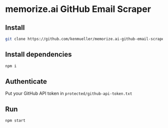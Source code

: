 # memorize.ai GitHub Email Scraper

## Install

```bash
git clone https://github.com/kenmueller/memorize.ai-github-email-scraper.git
```

## Install dependencies

```bash
npm i
```

## Authenticate

Put your GitHub API token in `protected/github-api-token.txt`

## Run

```bash
npm start
```
